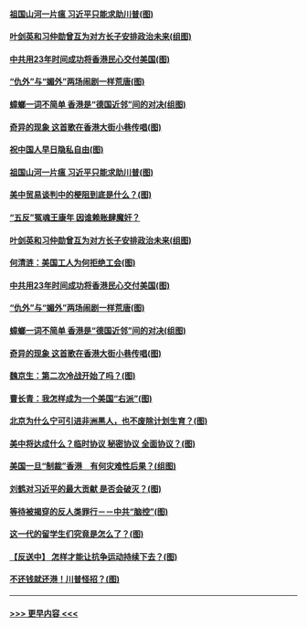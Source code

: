 #### [祖国山河一片瘟 习近平只能求助川普(图)](../pages/p4/907796.md?t=09190044) 
#### [叶剑英和习仲勋曾互为对方长子安排政治未来(组图)](../pages/p4/907786.md?t=09190044) 
#### [中共用23年时间成功将香港民心交付美国(图)](../pages/p4/907698.md?t=09190044) 
#### [“仇外”与“媚外”两场闹剧一样荒唐(图)](../pages/p4/907689.md?t=09190044) 
#### [蟑螂一词不简单 香港是“德国近邻”间的对决(组图)](../pages/p4/907618.md?t=09190044) 
#### [奇异的现象 这首歌在香港大街小巷传唱(图)](../pages/p4/907583.md?t=09190044) 
#### [祝中国人早日隐私自由(图)](../pages/p4/907797.md?t=09190044) 
#### [祖国山河一片瘟 习近平只能求助川普(图)](../pages/p4/907796.md?t=09190044) 
#### [美中贸易谈判中的梗阻到底是什么？(图)](../pages/p4/907791.md?t=09190044) 
#### [“五反”冤魂王康年 因谁赖账肆魔奸？](../pages/p4/907787.md?t=09190044) 
#### [叶剑英和习仲勋曾互为对方长子安排政治未来(组图)](../pages/p4/907786.md?t=09190044) 
#### [何清涟：美国工人为何拒绝工会(图)](../pages/p4/907701.md?t=09190044) 
#### [中共用23年时间成功将香港民心交付美国(图)](../pages/p4/907698.md?t=09190044) 
#### [“仇外”与“媚外”两场闹剧一样荒唐(图)](../pages/p4/907689.md?t=09190044) 
#### [蟑螂一词不简单 香港是“德国近邻”间的对决(组图)](../pages/p4/907618.md?t=09190044) 
#### [奇异的现象 这首歌在香港大街小巷传唱(图)](../pages/p4/907583.md?t=09190044) 
#### [魏京生：第二次冷战开始了吗？(图)](../pages/p4/907581.md?t=09190044) 
#### [曹长青：我怎样成为一个美国“右派”(图)](../pages/p4/907580.md?t=09190044) 
#### [北京为什么宁可引进非洲黑人，也不废除计划生育？(图)](../pages/p4/907577.md?t=09190044) 
#### [美中将达成什么？临时协议 秘密协议 全面协议？(图)](../pages/p4/907576.md?t=09190044) 
#### [美国一旦“制裁”香港　有何灾难性后果？(组图)](../pages/p4/907575.md?t=09190044) 
#### [刘鹤对习近平的最大贡献 是否会破灭？(图)](../pages/p4/907509.md?t=09190044) 
#### [等待被揭穿的反人类罪行－－中共“脑控”(图)](../pages/p4/907167.md?t=09190044) 
#### [这一代的留学生们究竟是怎么了？(图)](../pages/p4/907473.md?t=09190044) 
#### [【反送中】 怎样才能让抗争运动持续下去？(图)](../pages/p4/907466.md?t=09190044) 
#### [不还钱就还港！川普怪招？(图)](../pages/p4/907474.md?t=09190044) 

----
#### [ >>> 更早内容 <<< ](../indexes/p4-earlier.md)
